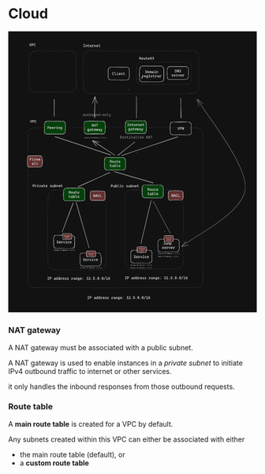 # Cloud

![Cloud topology](./cloud-topology.png)

### NAT gateway

A NAT gateway must be associated with a public subnet. 

A NAT gateway is used to enable instances in a _private subnet_ to initiate IPv4 outbound traffic to internet or other services. 

it only handles the inbound responses from those outbound requests. 

### Route table

A **main route table** is created for a VPC by default. 

Any subnets created within this VPC can either be associated with either
* the main route table (default), or
* a **custom route table**

